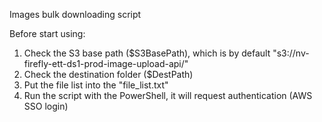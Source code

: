 Images bulk downloading script

Before start using:
  1. Check the S3 base path ($S3BasePath), which is by default "s3://nv-firefly-ett-ds1-prod-image-upload-api/"
  2. Check the destination folder ($DestPath)
  3. Put the file list into the "file_list.txt"
  4. Run the script with the PowerShell, it will request authentication (AWS SSO login)
